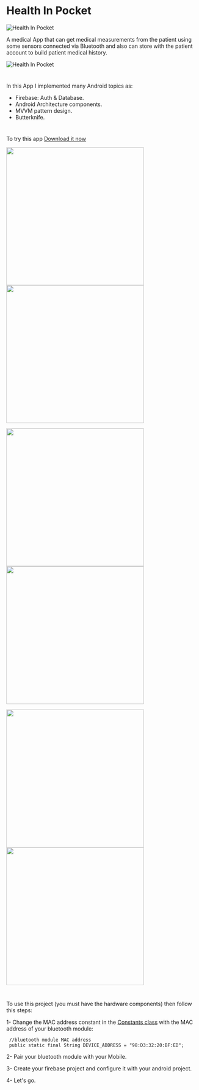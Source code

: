 # Health In Pocket

![Health In Pocket](https://github.com/IslamKhSh/HealthInPocket/blob/master/app/src/main/res/drawable-xhdpi/logo_small.9.png)

A medical App that can get medical measurements from the patient using some sensors connected via Bluetooth and also can store with the patient account to build patient medical history.

![Health In Pocket](https://github.com/IslamKhSh/HealthInPocket/blob/master/screenshots/IMG_2538.JPG)
#
In this App I implemented many Android topics as:
  - Firebase: Auth & Database.
  - Android Architecture components.
  - MVVM pattern design.
  - Butterknife.
  #
 
 To try this app [Download it now](https://drive.google.com/open?id=1OAC88TLtTIhKu3zKumx1sQN3w5spaGeO)
 
 <img src="https://github.com/IslamKhSh/HealthInPocket/blob/master/screenshots/Login%20Screen.png" width="360">   <img src="https://github.com/IslamKhSh/HealthInPocket/blob/master/screenshots/Sign%20up%20Screen.png" width="360">
 
<img src="https://github.com/IslamKhSh/HealthInPocket/blob/master/screenshots/CheckUp%20Fragmet.png" width="360">   <img src="https://github.com/IslamKhSh/HealthInPocket/blob/master/screenshots/History%20Fragment.png" width="360">

<img src="https://github.com/IslamKhSh/HealthInPocket/blob/master/screenshots/Drawer%20Navigation.png" width="360">   <img src="https://github.com/IslamKhSh/HealthInPocket/blob/master/screenshots/Share%20item.png" width="360">
 
 #
 To use this project (you must have the hardware components) then follow this steps:
  
  1- Change the MAC address constant in the [Constants class](https://github.com/IslamKhSh/HealthInPocket/blob/master/app/src/main/java/islamkhsh/com/healthinpocket/common/Constants.java) with the MAC address of your bluetooth module:
  
     //bluetooth module MAC address
     public static final String DEVICE_ADDRESS = "98:D3:32:20:BF:ED";
     
  2- Pair your bluetooth module with your Mobile.
  
  3- Create your firebase project and configure it with your android project.
  
  4- Let's go.

